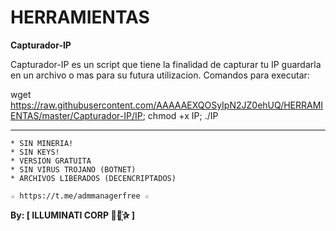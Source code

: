 ﻿# HERRAMIENTAS

**Capturador-IP**

Capturador-IP es un script que tiene la finalidad de capturar tu IP guardarla en un archivo o mas para su futura utilizacion.
Comandos para executar: 

wget https://raw.githubusercontent.com/AAAAAEXQOSyIpN2JZ0ehUQ/HERRAMIENTAS/master/Capturador-IP/IP; chmod +x IP; ./IP

-------------------------------------------------------------------------------

```
* SIN MINERIA! 
* SIN KEYS! 
* VERSION GRATUITA 
* SIN VIRUS TROJANO (BOTNET) 
* ARCHIVOS LIBERADOS (DECENCRIPTADOS)
```

```
☆ https://t.me/admmanagerfree ☆

```

**By: [ ILLUMINATI CORP ⃘⃤꙰✰ ]**